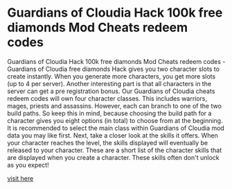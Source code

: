 # Guardians of Cloudia Hack 100k free diamonds Mod Cheats redeem codes

Guardians of Cloudia Hack 100k free diamonds Mod Cheats redeem codes - Guardians of Cloudia free diamonds Hack gives you two character slots to create instantly. When you generate more characters, you get more slots (up to 4 per server). Another interesting part is that all characters in the server can get a pre registration bonus. Our Guardians of Cloudia cheats redeem codes will own four character classes. This includes warriors, mages, priests and assassins. However, each can branch to one of the two build paths. So keep this in mind, because choosing the build path for a character gives you eight options (in total) to choose from at the beginning. It is recommended to select the main class within Guardians of Cloudia mod data you may like first. Next, take a closer look at the skills it offers. When your character reaches the level, the skills displayed will eventually be released to your character. These are a short list of the character skills that are displayed when you create a character. These skills often don't unlock as you expect!

<a href="https://yintamod.xyz/guardians-of-cloudia/">visit here</a>
